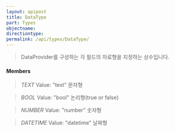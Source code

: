 ```yaml
---
layout: apipost
title: DataType
part: Types
objectname: 
directiontype: 
permalink: /api/types/DataType/
---
```



> DataProvider를 구성하는 각 필드의 자료형을 지정하는 상수입니다.

#### Members

> *TEXT*
> Value: "text"
> 문자형

> *BOOL*
> Value: "bool"
> 논리형(true or false)

> *NUMBER*
> Value: "number"
> 숫자형

> *DATETIME*
> Value: "datetime"
> 날짜형

